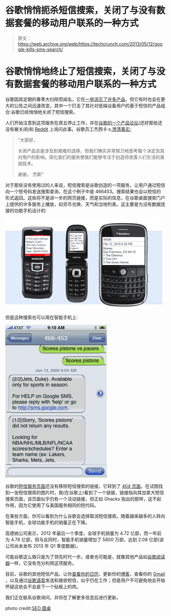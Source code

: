# 谷歌悄悄扼杀短信搜索，关闭了与没有数据套餐的移动用户联系的一种方式

> 原文：<https://web.archive.org/web/https://techcrunch.com/2013/05/12/google-kills-sms-search/>

# 谷歌悄悄地终止了短信搜索，关闭了与没有数据套餐的移动用户联系的一种方式

谷歌因其定期的春季大扫除而闻名，它在[一举消灭了许多产品](https://web.archive.org/web/20230404191730/https://techcrunch.com/2013/03/13/rip-google-reader/)，但它有时也会在更大的公告之间迅速改变。其中一个打击了其针对低端设备用户的基于短信的产品组合:谷歌已经悄悄地关闭了短信搜索。

人们开始注意到这项服务在周五停止工作，并在[谷歌的一个产品论坛](https://web.archive.org/web/20230404191730/http://productforums.google.com/forum/#!topic/websearch/U4dFQWcluYI)(还好那些还没有被关闭)和 [Reddit](https://web.archive.org/web/20230404191730/http://www.reddit.com/r/technology/comments/1e5jh4/google_suddenly_shuts_down_sms_search/) 上询问此事。谷歌员工杰西卡·s,[澄清事实:](https://web.archive.org/web/20230404191730/http://productforums.google.com/forum/#!msg/websearch/yKG7BGro7QQ/ntAXQWWKj70J)

> “大家好，
> 
> 关闭产品总是涉及到艰难的选择，但我们确实非常努力地思考每个决定及其对用户的影响。简化我们的服务使我们能够专注于创造将改善人们生活的美丽技术。
> 
> 谢谢，
> 杰斯”

对于那些没有使用过的人来说，短信搜索是谷歌创造的一项服务，让用户通过短信向一个短号码发送搜索查询，在这个例子中是 466453。搜索结果也会以短信的形式返回。这些将不是进一步的网页链接，而是实际的信息，在谷歌桌面搜索门户上提供的许多服务上播放，如货币兑换、天气和当地列表。这主要是为没有数据连接的功能手机设计的:

![SMS search examples](img/09477a42e0599ba923e6938a33192f69.png)

但是这种搜索也可以用在智能手机上:

![SMS search on iphone](img/145d3f2633499ae11a4346556d0df590.png)

谷歌的[短信服务页面](https://web.archive.org/web/20230404191730/http://www.google.com/mobile/sms/)还没有移除短信搜索的链接，它转到了 [404 页面](https://web.archive.org/web/20230404191730/http://www.google.com/mobile/sms/search/)。在试图找到一张短信搜索的图片时，我(在谷歌上)看到了一个链接，链接指向其加拿大短信搜索页面，该页面似乎仍有一个活动链接，但正如 Ghacks 指出的那样，这不起作用，因为它使用了与美国服务相同的短代码。

在某些方面，你可以看到为什么谷歌会选择取消短信搜索。随着越来越多的人转向智能手机，全球功能手机的销量正在下降。

高德纳公司表示，2012 年最后一个季度，全球手机销量为 4.72 亿部，而一年前为 4.78 亿部，但与此同时，智能手机销量增加了 5800 万部，达到 2.08 亿部(该公司尚未发布 2013 年 Q1 季度数据)。

可能谷歌这么做只是为了领先时代一步。或者也可能是，就像其他产品如[谷歌阅读器](https://web.archive.org/web/20230404191730/http://googleblog.blogspot.ca/2013/03/a-second-spring-of-cleaning.html)一样，它没有充分利用这项服务。

目前，谷歌的其他短信产品，让你[查看你的日历](https://web.archive.org/web/20230404191730/http://www.google.com/mobile/sms/calendar/)，更新你的[博客](https://web.archive.org/web/20230404191730/http://www.google.com/mobile/sms/blogger/)，查看你的 [Gmail](https://web.archive.org/web/20230404191730/http://www.google.com/mobile/sms/mail/) ，以及通过[谷歌语音](https://web.archive.org/web/20230404191730/http://www.google.com/mobile/sms/voice/)发送和接收短信，似乎仍在工作；但是用户不可避免地会开始怀疑这些会不会是下一个砧板上的肉。

我们正在联系谷歌询问，并将在了解更多信息后进行更新。

photo credit:[SEO 圆桌](https://web.archive.org/web/20230404191730/http://farm4.static.flickr.com/3410/3199335726_45b88c7fe2_o.png)